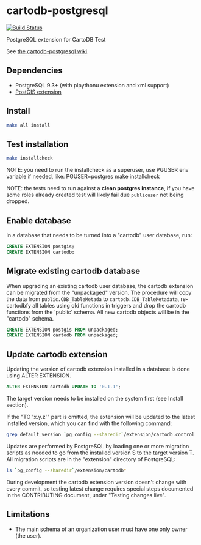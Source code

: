cartodb-postgresql
==================

[![Build Status](http://api.travis-ci.org/CartoDB/cartodb-postgresql.svg?branch=master)](http://travis-ci.org/CartoDB/cartodb-postgresql)

PostgreSQL extension for CartoDB
Test

See [the cartodb-postgresql wiki](https://github.com/CartoDB/cartodb-postgresql/wiki).

Dependencies
------------

 * PostgreSQL 9.3+ (with plpythonu extension and xml support)
 * [PostGIS extension](http://postgis.net) 

Install
-------

```sh
make all install
```

Test installation
-----------------

```sh
make installcheck
```

NOTE: you need to run the installcheck as a superuser, use PGUSER
      env variable if needed, like: PGUSER=postgres make installcheck
      
NOTE: the tests need to run against a **clean postgres instance**, if you have some roles already created test will likely fail due `publicuser` not being dropped.

Enable database
---------------

In a database that needs to be turned into a "cartodb" user database, run:

```sql
CREATE EXTENSION postgis;
CREATE EXTENSION cartodb;
```

Migrate existing cartodb database
---------------------------------

When upgrading an existing cartodb user database, the cartodb extension
can be migrated from the "unpackaged" version. The procedure will copy
the data from ``public.CDB_TableMetada`` to ``cartodb.CDB_TableMetadata``,
re-cartodbfy all tables using old functions in triggers and drop the
cartodb functions from the 'public' schema. All new cartodb objects will
be in the "cartodb" schema.

```sql
CREATE EXTENSION postgis FROM unpackaged;
CREATE EXTENSION cartodb FROM unpackaged;
```

Update cartodb extension
------------------------

Updating the version of cartodb extension installed in a database
is done using ALTER EXTENSION.

```sql
ALTER EXTENSION cartodb UPDATE TO '0.1.1';
```

The target version needs to be installed on the system first
(see Install section).

If the "TO 'x.y.z'" part is omitted, the extension will be updated to the
latest installed version, which you can find with the following command:

```sh
grep default_version `pg_config --sharedir`/extension/cartodb.control
```

Updates are performed by PostgreSQL by loading one or more migration scripts
as needed to go from the installed version S to the target version T.
All migration scripts are in the "extension" directory of PostgreSQL:

```sh
ls `pg_config --sharedir`/extension/cartodb*
```

During development the cartodb extension version doesn't change with
every commit, so testing latest change requires special steps documented
in the CONTRIBUTING document, under "Testing changes live".

Limitations
-----------

- The main schema of an organization user must have one only owner (the user).
